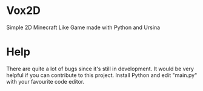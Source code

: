 # Vox2D
Simple 2D Minecraft Like Game made with Python and Ursina

# Help
There are quite a lot of bugs since it's still in development. It would be very helpful if you can contribute to this project. Install Python and edit "main.py" with your favourite code editor.
